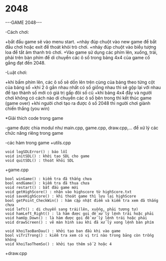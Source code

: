 # 2048

---GAME 2048---

-Cách chơi:

+bắt đầu game sẽ vào menu start.
+nháy đúp chuột vào new game để bắt đầu chơi hoặc exit để thoát khỏi trò chơi.
+nháy đúp chuột vào biểu tượng loa để tắt âm thanh trò chơi.
+Vào game sử dụng các phím lên, xuống, trái, phải trên bàn phím để di chuyển các ô số trong bảng 4x4 của game cố gắng đạt đến 2048.

-Luật chơi:

+khi bấm phím lên, các ô số sẽ dồn lên trên cùng của bảng theo từng cột của bảng số
+khi 2 ô gần nhau nhất có số giống nhau thì sẽ gộp lại với nhau để tạo thành số mới có giá trị gấp đôi số cũ
+khi bảng 4x4 đầy và người chơi không có cách nào di chuyển các ô số bên trong thì kết thúc game (game over)
+khi người chơi tạo ra được ô số 2048 thì người chơi giành chiến thắng (you win)

*Giải thích code trong game

-game được chia modul như main.cpp, game.cpp, draw.cpp,... để xử lý các chức năng riêng trong game

-các hàm trong game
+utils.cpp

    void logSDLError() : báo lỗi
    void initSDL() : khởi tạo SDL cho game
    void quitSDL() : thoát khỏi SDL
 +game.cpp
 
    bool winGame() : kiểm tra đã thắng chưa
    bool endGame() : kiểm tra đã thua chưa
    void restart() : bắt đầu game mới
    void getHighScore() : nhận vào highscore từ highScore.txt
    void saveHighScore() : khi thoát game thì lưu lại highScore
    bool getPoint_CheckWin() : hàm cập nhật điểm và kiểm tra xem đã thắng chưa
    void left() : di chuyển sang trái(lên, xuống, phải tương tự)
    void hamLeft_Right() : là hàm được gọi để xử lý lệnh trái hoặc phải
    void hamUp_Down() : là hàm được gọi để xử lý lệnh trái hoặc phải
    void drawScreen() : vẽ màn hình sau khi đã xử lý xong lệnh bàn phím
    
    void khoiTaoBanDau() : khởi tạo ban đầu khi vào game
    bool viTriTrong() : kiểm tra xem có vị trí nào trong bảng còn trống không
    void khoiTaoThemSo() : khởi tạo thêm số 2 hoặc 4
  +draw.cpp
